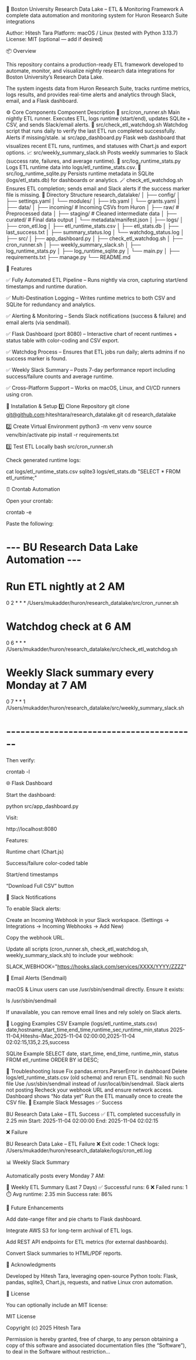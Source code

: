 🧭 Boston University Research Data Lake – ETL & Monitoring Framework
A complete data automation and monitoring system for Huron Research Suite integrations

Author: Hitesh Tara
Platform: macOS / Linux (tested with Python 3.13.7)
License: MIT (optional — add if desired)

📦 Overview

This repository contains a production-ready ETL framework developed to automate, monitor, and visualize nightly research data integrations for Boston University’s Research Data Lake.

The system ingests data from Huron Research Suite, tracks runtime metrics, logs results, and provides real-time alerts and analytics through Slack, email, and a Flask dashboard.

⚙️ Core Components
Component	Description
🧱 src/cron_runner.sh	Main nightly ETL runner. Executes ETL, logs runtime (start/end), updates SQLite + CSV, and sends Slack/email alerts.
🧩 src/check_etl_watchdog.sh	Watchdog script that runs daily to verify the last ETL run completed successfully. Alerts if missing/stale.
📊 src/app_dashboard.py	Flask web dashboard that visualizes recent ETL runs, runtimes, and statuses with Chart.js and export options.
📈 src/weekly_summary_slack.sh	Posts weekly summaries to Slack (success rate, failures, and average runtime).
💾 src/log_runtime_stats.py	Logs ETL runtime data into logs/etl_runtime_stats.csv.
🧠 src/log_runtime_sqlite.py	Persists runtime metadata in SQLite (logs/etl_stats.db) for dashboards or analytics.
🪄 check_etl_watchdog.sh	Ensures ETL completion; sends email and Slack alerts if the success marker file is missing.
🧰 Directory Structure
research_datalake/
│
├── config/
│   ├── settings.yaml
│   └── modules/
│       ├── irb.yaml
│       └── grants.yaml
│
├── data/
│   ├── incoming/           # Incoming CSVs from Huron
│   ├── raw/                # Preprocessed data
│   ├── staging/            # Cleaned intermediate data
│   ├── curated/            # Final data output
│   └── metadata/manifest.json
│
├── logs/
│   ├── cron_etl.log
│   ├── etl_runtime_stats.csv
│   ├── etl_stats.db
│   ├── last_success.txt
│   ├── summary_status.log
│   └── watchdog_status.log
│
├── src/
│   ├── app_dashboard.py
│   ├── check_etl_watchdog.sh
│   ├── cron_runner.sh
│   ├── weekly_summary_slack.sh
│   ├── log_runtime_stats.py
│   ├── log_runtime_sqlite.py
│   └── main.py
│
├── requirements.txt
├── manage.py
└── README.md

🧠 Features

✅ Fully Automated ETL Pipeline
– Runs nightly via cron, capturing start/end timestamps and runtime duration.

✅ Multi-Destination Logging
– Writes runtime metrics to both CSV and SQLite for redundancy and analytics.

✅ Alerting & Monitoring
– Sends Slack notifications (success & failure) and email alerts (via sendmail).

✅ Flask Dashboard (port 8080)
– Interactive chart of recent runtimes + status table with color-coding and CSV export.

✅ Watchdog Process
– Ensures that ETL jobs run daily; alerts admins if no success marker is found.

✅ Weekly Slack Summary
– Posts 7-day performance report including success/failure counts and average runtime.

✅ Cross-Platform Support
– Works on macOS, Linux, and CI/CD runners using cron.

🚀 Installation & Setup
1️⃣ Clone Repository
git clone git@github.com:hiteshtara/research_datalake.git
cd research_datalake

2️⃣ Create Virtual Environment
python3 -m venv venv
source venv/bin/activate
pip install -r requirements.txt

3️⃣ Test ETL Locally
bash src/cron_runner.sh


Check generated runtime logs:

cat logs/etl_runtime_stats.csv
sqlite3 logs/etl_stats.db "SELECT * FROM etl_runtime;"

⏰ Crontab Automation

Open your crontab:

crontab -e


Paste the following:

# --- BU Research Data Lake Automation ---
# Run ETL nightly at 2 AM
0 2 * * * /Users/mukadder/huron/research_datalake/src/cron_runner.sh

# Watchdog check at 6 AM
0 6 * * * /Users/mukadder/huron/research_datalake/src/check_etl_watchdog.sh

# Weekly Slack summary every Monday at 7 AM
0 7 * * 1 /Users/mukadder/huron/research_datalake/src/weekly_summary_slack.sh
# ----------------------------------------


Then verify:

crontab -l

🌐 Flask Dashboard

Start the dashboard:

python src/app_dashboard.py


Visit:

http://localhost:8080


Features:

Runtime chart (Chart.js)

Success/failure color-coded table

Start/end timestamps

“Download Full CSV” button

💬 Slack Notifications

To enable Slack alerts:

Create an Incoming Webhook in your Slack workspace.
(Settings → Integrations → Incoming Webhooks → Add New)

Copy the webhook URL.

Update all scripts (cron_runner.sh, check_etl_watchdog.sh, weekly_summary_slack.sh) to include your webhook:

SLACK_WEBHOOK="https://hooks.slack.com/services/XXXX/YYYY/ZZZZ"

📧 Email Alerts (Sendmail)

macOS & Linux users can use /usr/sbin/sendmail directly.
Ensure it exists:

ls /usr/sbin/sendmail


If unavailable, you can remove email lines and rely solely on Slack alerts.

🧩 Logging Examples
CSV Example (logs/etl_runtime_stats.csv)
date,hostname,start_time,end_time,runtime_sec,runtime_min,status
2025-11-04,Hiteshs-iMac,2025-11-04 02:00:00,2025-11-04 02:02:15,135,2.25,success

SQLite Example
SELECT date, start_time, end_time, runtime_min, status FROM etl_runtime ORDER BY id DESC;

🧠 Troubleshooting
Issue	Fix
pandas.errors.ParserError in dashboard	Delete logs/etl_runtime_stats.csv (old schema) and rerun ETL.
sendmail: No such file	Use /usr/sbin/sendmail instead of /usr/local/bin/sendmail.
Slack alerts not posting	Recheck your webhook URL and ensure network access.
Dashboard shows “No data yet”	Run the ETL manually once to create the CSV file.
🧾 Example Slack Messages
✅ Success

BU Research Data Lake – ETL Success
✅ ETL completed successfully in 2.25 min
Start: 2025-11-04 02:00:00
End: 2025-11-04 02:02:15

❌ Failure

BU Research Data Lake – ETL Failure
❌ Exit code: 1
Check logs: /Users/mukadder/huron/research_datalake/logs/cron_etl.log

📊 Weekly Slack Summary

Automatically posts every Monday 7 AM:

📅 Weekly ETL Summary (Last 7 Days)
✅ Successful runs: 6
❌ Failed runs: 1
⏱️ Avg runtime: 2.35 min
Success rate: 86%

🧠 Future Enhancements

Add date-range filter and pie charts to Flask dashboard.

Integrate AWS S3 for long-term archival of ETL logs.

Add REST API endpoints for ETL metrics (for external dashboards).

Convert Slack summaries to HTML/PDF reports.

👏 Acknowledgments

Developed by Hitesh Tara, leveraging open-source Python tools:
Flask, pandas, sqlite3, Chart.js, requests, and native Linux cron automation.

📜 License

You can optionally include an MIT license:

MIT License

Copyright (c) 2025 Hitesh Tara

Permission is hereby granted, free of charge, to any person obtaining a copy
of this software and associated documentation files (the “Software”), to deal
in the Software without restriction...